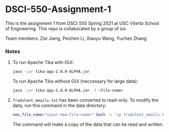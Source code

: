 # DSCI-550-Assignment-1

This is the assignment 1 from DSCI 550 Spring 2021 at USC Viterbi School of Engineering. This repo is collaborated by a group of six.

Team members: Zixi Jiang, Peizhen Li, Xiaoyu Wang, Yuchen Zhang



### Notes

1. To run Apache Tika with GUI:

   ```bash
   java -jar tika-app-2.0.0-ALPHA.jar
   ```

   To run Apache Tika without GUI (neccessary for large data):

   ```bash
   java -jar tika-app-2.0.0-ALPHA.jar -J <file-name>
   ```

2. `fradulent_emails.txt` has been converted to read-only. To modify the data, run this command in the data directory:

   ```bash
   new_file_name="<your-new-file-name>" bash -c 'cp fradulent_emails.txt ${new_file_name}; chmod 0644 ${new_file_name}'
   ```

   The command will make a copy of the data that can be read and written.